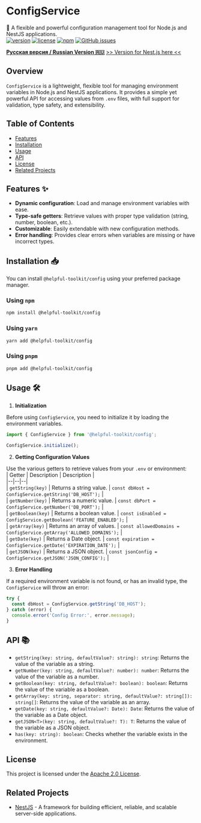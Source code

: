 


# ConfigService
🚀 A flexible and powerful configuration management tool for Node.js and NestJS applications.    
[![version](https://img.shields.io/npm/v/@helpful-toolkit/config)](https://www.npmjs.com/package/@helpful-toolkit/config) [![license](https://img.shields.io/npm/l/@helpful-toolkit/config)](https://opensource.org/licenses/Apache-2.0) [![npm](https://img.shields.io/npm/dt/@helpful-toolkit/config)](https://www.npmjs.com/package/@helpful-toolkit/config) [![GitHub issues](https://img.shields.io/github/issues/helpful-toolkit/config)](https://github.com/helpful-toolkit/config/issues)

**[Русская версия / Russian Version 🇷🇺](./README_ru.md)**
[>> Version for Nest.js here <<](https://github.com/HotsHom/helpful-toolkit/tree/main/packages/config-nest)

## Overview

`ConfigService` is a lightweight, flexible tool for managing environment variables in Node.js and NestJS applications. It provides a simple yet powerful API for accessing values from `.env` files, with full support for validation, type safety, and extensibility.

## Table of Contents

- [Features](#features--✨)
- [Installation](#installation--📥)
- [Usage](#usage--🛠)
- [API](#api--📚)
- [License](#license)
- [Related Projects](#related-projects)

## Features  ✨

- **Dynamic configuration**: Load and manage environment variables with ease.
- **Type-safe getters**: Retrieve values with proper type validation (string, number, boolean, etc.).
- **Customizable**: Easily extendable with new configuration methods.
- **Error handling**: Provides clear errors when variables are missing or have incorrect types.

## Installation  📥

You can install `@helpful-toolkit/config` using your preferred package manager.
### Using `npm`

```bash 
npm install @helpful-toolkit/config    
```  
### Using `yarn`

```bash 
yarn add @helpful-toolkit/config    
```  

### Using `pnpm`

```bash 
pnpm add @helpful-toolkit/config    
```   
## Usage  🛠

1. **Initialization**

Before using `ConfigService`, you need to initialize it by loading the environment variables.

```typescript 
import { ConfigService } from '@helpful-toolkit/config';    
    
ConfigService.initialize();    
```   
2. **Getting Configuration Values**

Use the various getters to retrieve values from your `.env` or environment:    
| Getter | Description | Description |  
|--|--|--|  
| `getString(key)` | Returns a string value. | `const dbHost = ConfigService.getString('DB_HOST');` |  
| `getNumber(key)` | Returns a numeric value. | `const dbPort = ConfigService.getNumber('DB_PORT');` |  
| `getBoolean(key)` | Returns a boolean value. | `const isEnabled = ConfigService.getBoolean('FEATURE_ENABLED');` |  
| `getArray(key)` | Returns an array of values. | `const allowedDomains = ConfigService.getArray('ALLOWED_DOMAINS');` |  
| `getDate(key)` | Returns a Date object. | `const expiration = ConfigService.getDate('EXPIRATION_DATE');` |  
| `getJSON(key)` | Returns a JSON object. | `const jsonConfig = ConfigService.getJSON('JSON_CONFIG');` |


3. **Error Handling**

If a required environment variable is not found, or has an invalid type, the `ConfigService` will throw an error:

```typescript 
try {  
  const dbHost = ConfigService.getString('DB_HOST');  
} catch (error) {  
  console.error('Config Error:', error.message);  
}  
```   
## API  📚

- `getString(key: string, defaultValue?: string): string`: Returns the value of the variable as a string.
- `getNumber(key: string, defaultValue?: number): number`: Returns the value of the variable as a number.
- `getBoolean(key: string, defaultValue?: boolean): boolean`: Returns the value of the variable as a boolean.
- `getArray(key: string, separator: string, defaultValue?: string[]): string[]`: Returns the value of the variable as an array.
- `getDate(key: string, defaultValue?: Date): Date`: Returns the value of the variable as a Date object.
- `getJSON<T>(key: string, defaultValue?: T): T`: Returns the value of the variable as a JSON object.
- `has(key: string): boolean`: Checks whether the variable exists in the environment.

## License

This project is licensed under the [Apache 2.0 License](https://opensource.org/licenses/Apache-2.0).

## Related Projects

- [NestJS](https://nestjs.com/) - A framework for building efficient, reliable, and scalable server-side applications.
